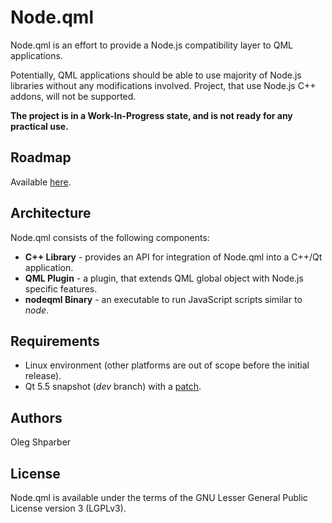 # Node.qml
Node.qml is an effort to provide a Node.js compatibility layer to QML applications.

Potentially, QML applications should be able to use majority of Node.js libraries without any
modifications involved. Project, that use Node.js C++ addons, will not be supported.

**The project is in a Work-In-Progress state, and is not ready for any practical use.**

## Roadmap
Available [here](https://github.com/trollixx/node.qml/wiki/Roadmap).

## Architecture
Node.qml consists of the following components:
- **C++ Library** - provides an API for integration of Node.qml into a C++/Qt application.
- **QML Plugin** - a plugin, that extends QML global object with Node.js specific features.
- **nodeqml Binary** - an executable to run JavaScript scripts similar to _node_.

## Requirements
- Linux environment (other platforms are out of scope before the initial release).
- Qt 5.5 snapshot (_dev_ branch) with a [patch](https://codereview.qt-project.org/100434).

## Authors
Oleg Shparber

## License
Node.qml is available under the terms of the GNU Lesser General Public License version 3 (LGPLv3).

